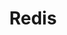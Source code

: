 ---
layout: default
title: Redis
parent: Database
grand_parent: Public Cloud
permalink: /public-cloud/database/redis/
nav_order: 5
---